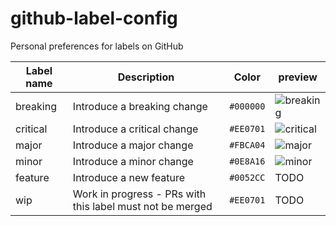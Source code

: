 # github-label-config

Personal preferences for labels on GitHub


| Label name  | Description  | Color   | preview |
| ----------- | ------------ | ------- | ------- |
| breaking    | Introduce a breaking change | `#000000` | ![breaking](https://twinnation.org/api/v1/i/gh-label-breaking.png) |
| critical    | Introduce a critical change | `#EE0701` | ![critical](https://twinnation.org/api/v1/i/gh-label-critical.png) |
| major       | Introduce a major change | `#FBCA04` | ![major](https://twinnation.org/api/v1/i/gh-label-major.png) |
| minor       | Introduce a minor change | `#0E8A16` | ![minor](https://twinnation.org/api/v1/i/gh-label-minor.png) |
| feature     | Introduce a new feature | `#0052CC` | TODO |
| wip         | Work in progress - PRs with this label must not be merged | `#EE0701` | TODO |

